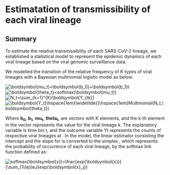# Estimatation of transmissibility of each viral lineage

## Summary
To estimate the relative transmissibility of each SARS-CoV-2 lineage, we established a statistical model to represent the epidemic dynamics of each viral lineage based on the viral genomic surveillance data.  

We modelled the transition of the relative frequency of K types of viral lineages with a Bayesian multinomial logistic model as below:  

![\boldsymbol{mu_t}=\boldsymbol{b_0}+\boldsymbol{b_1}t](https://latex.codecogs.com/gif.latex?\boldsymbol{mu_t}=\boldsymbol{b_0}+\boldsymbol{b_1}t)  
![\boldsymbol{theta_t}=softmax(\boldsymbol{mu_t})](https://latex.codecogs.com/gif.latex?\boldsymbol{theta_t}=softmax(\boldsymbol{mu_t}))  
![N_t=\sum_{k=1}^{K}\boldsymbol{Y_{tk}}](https://latex.codecogs.com/gif.latex?N_t=\sum_{k=1}^{K}\boldsymbol{Y_{tk}})  
![\boldsymbol{Y_t}\hspace{1em}\widetilde{}\hspace{1em}Multinomial(N_t,\boldsymbol{theta_t})](https://latex.codecogs.com/gif.latex?\boldsymbol{Y_t}\hspace{1em}\widetilde{}\hspace{1em}Multinomial(N_t,\boldsymbol{theta_t}))  

Where __**b<sub>0</sub>**__, __**b<sub>1</sub>**__, __**mu<sub>t</sub>**__, __**theta<sub>t</sub>**__, are vectors with K elements, and the k-th element in the vector represents the value for the viral lineage k. The explanatory variable is time bin t, and the outcome variable Yt represents the counts of respective viral lineages at . In the model, the linear estimator  consisting the intercept  and the slope  for  is converted to the simplex , which represents the probability of occurrence of each viral lineage, by the softmax link function defined as:




![softmax(\boldsymbol{x})=\frac{exp(\boldsymbol{x})}{\sum_{1\lej\leJ}exp(\boldsymbol{x}_j)}](https://latex.codecogs.com/gif.latex?softmax(\boldsymbol{x})=\frac{exp(\boldsymbol{x})}{\sum_{j=1}^{J}exp(\boldsymbol{x}_j)})  







